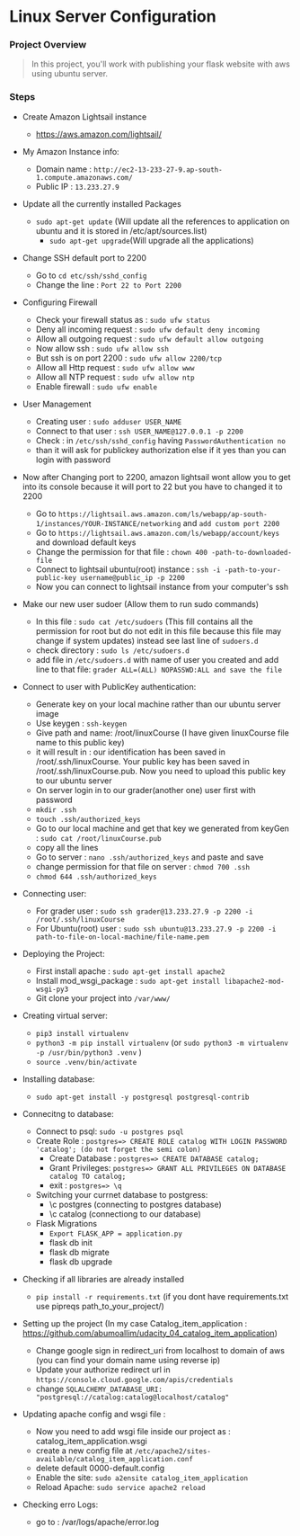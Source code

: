 # Linux Server Configuration

### Project Overview
> In this project, you'll work with publishing your flask website with aws using ubuntu server.

### Steps
- Create  Amazon Lightsail instance
	- https://aws.amazon.com/lightsail/

- My Amazon Instance info:
	- Domain name : `http://ec2-13-233-27-9.ap-south-1.compute.amazonaws.com/`
	- Public IP : `13.233.27.9`

- Update all the currently installed Packages
	- `sudo apt-get update` (Will update all the references to application on ubuntu and it is stored in /etc/apt/sources.list)
        - `sudo apt-get upgrade`(Will upgrade all the applications)

- Change SSH default port to 2200
  	- Go to `cd etc/ssh/sshd_config`
	- Change the line : `Port 22 to Port 2200`

- Configuring Firewall
	- Check your firewall status as : `sudo ufw status`
	- Deny all incoming request : `sudo ufw default deny incoming`
	- Allow all outgoing request : `sudo ufw default allow outgoing`
	- Now allow ssh : `sudo ufw allow ssh`
	- But ssh is on port 2200 : `sudo ufw allow 2200/tcp`
	- Allow all Http request : `sudo ufw allow www`
	- Allow all NTP request : `sudo ufw allow ntp`
	- Enable firewall : `sudo ufw enable`

- User Management
	- Creating user : `sudo adduser USER_NAME`
	- Connect to that user : `ssh USER_NAME@127.0.0.1 -p 2200`
	- Check : in `/etc/ssh/sshd_config` having `PasswordAuthentication no`
	- than it will ask for publickey authorization else if it yes than you can login with password

- Now after Changing port to 2200, amazon lightsail wont allow you to get into its console because it will port to 22 but you have to changed it to 2200
	- Go to `https://lightsail.aws.amazon.com/ls/webapp/ap-south-1/instances/YOUR-INSTANCE/networking` and `add custom port 2200`
	- Go to `https://lightsail.aws.amazon.com/ls/webapp/account/keys` and download default keys
	- Change the permission for that file : `chown 400 -path-to-downloaded-file`
	- Connect to lightsail ubuntu(root) instance : `ssh -i -path-to-your-public-key username@public_ip -p 2200`
	- Now you can connect to lightsail instance from your computer's ssh

- Make our new user sudoer (Allow them to run sudo commands)
	- In this file : `sudo cat /etc/sudoers` (This fill contains all the permission for root but do not edit in this file because this file may change if system 		updates) instead see last line of `sudoers.d`
	- check directory : `sudo ls /etc/sudoers.d`
	- add file in `/etc/sudoers.d` with name of user you created and add line to that file: `grader ALL=(ALL) NOPASSWD:ALL and save the file`

- Connect to user with PublicKey authentication:
	- Generate key on your local machine rather than our ubuntu server image
	- Use keygen : `ssh-keygen`
	- Give path and name: /root/linuxCourse (I have given linuxCourse file name to this public key)
	- it will result in :
		our identification has been saved in /root/.ssh/linuxCourse.
		Your public key has been saved in /root/.ssh/linuxCourse.pub.
		Now you need to upload this public key to our ubuntu server
	- On server login in to our grader(another one) user first with password
	- `mkdir .ssh`
	- `touch .ssh/authorized_keys`
	- Go to our local machine and get that key we generated from keyGen : `sudo cat /root/linuxCourse.pub`
	- copy all the lines 
	- Go to server : `nano .ssh/authorized_keys` and paste and save
	- change permission for that file on server : `chmod 700 .ssh`
	- `chmod 644 .ssh/authorized_keys`
	
- Connecting user:
	- For grader user : `sudo ssh grader@13.233.27.9 -p 2200 -i /root/.ssh/linuxCourse`
	- For Ubuntu(root) user : `sudo ssh ubuntu@13.233.27.9 -p 2200 -i path-to-file-on-local-machine/file-name.pem`
	

- Deploying the Project:
	- First install apache : `sudo apt-get install apache2`
	- Install mod_wsgi_package : `sudo apt-get install libapache2-mod-wsgi-py3`
	- Git clone your project into `/var/www/`

- Creating virtual server:
	- `pip3 install virtualenv`
	- `python3 -m pip install virtualenv` (or `sudo python3 -m virtualenv -p /usr/bin/python3 .venv` )
	- `source .venv/bin/activate`
	
- Installing database:
	- `sudo apt-get install -y postgresql postgresql-contrib`

- Connecitng to database:
	- Connect to psql: `sudo -u postgres psql`
	- Create Role :     `postgres=> CREATE ROLE catalog WITH LOGIN PASSWORD 'catalog'; (do not forget the semi colon)`
    	- Create Database : `postgres=> CREATE DATABASE catalog;`
    	- Grant Privileges: `postgres=> GRANT ALL PRIVILEGES ON DATABASE catalog TO catalog;`
    	- exit 		 : `postgres=> \q`
 	- Switching your currnet database to postgress:
		- \c postgres (connecting to postgres database)
		- \c catalog (connectiong to our database)
	- Flask Migrations
		- `Export FLASK_APP = application.py`
		- flask db init
		- flask db migrate
		- flask db upgrade

- Checking if all libraries are already installed
	- `pip install -r requirements.txt` (if you dont have requirements.txt use pipreqs path_to_your_project/)

- Setting up the project (In my case Catalog_item_application : https://github.com/abumoallim/udacity_04_catalog_item_application)
	- Change google sign in redirect_uri from localhost to domain of aws (you can find your domain name using reverse ip)
	- Update your authorize redirect url in `https://console.cloud.google.com/apis/credentials` 
	- change `SQLALCHEMY_DATABASE_URI: "postgresql://catalog:catalog@localhost/catalog"`

- Updating apache config and wsgi file :
	- Now you need to add wsgi file inside our project as : catalog_item_application.wsgi
	- create a new config file at `/etc/apache2/sites-available/catalog_item_application.conf`
	- delete default 0000-default.config
	- Enable the site: `sudo a2ensite catalog_item_application`
	- Reload Apache: `sudo service apache2 reload`
  	
- Checking erro Logs:
	- go to : /var/logs/apache/error.log
	
